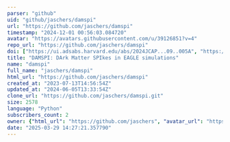 ```yaml
---
parser: "github"
uid: "github/jaschers/damspi"
url: "https://github.com/jaschers/damspi"
timestamp: "2024-12-01 00:56:03.084720"
avatar: "https://avatars.githubusercontent.com/u/39126851?v=4"
repo_url: "https://github.com/jaschers/damspi"
doi: ["https://ui.adsabs.harvard.edu/abs/2024JCAP...09..005A", "https://ui.adsabs.harvard.edu/abs/2024ascl.soft11025A/abstract"]
title: "DAMSPI: DArk Matter SPIkes in EAGLE simulations"
name: "damspi"
full_name: "jaschers/damspi"
html_url: "https://github.com/jaschers/damspi"
created_at: "2023-07-13T14:56:54Z"
updated_at: "2024-06-05T13:33:54Z"
clone_url: "https://github.com/jaschers/damspi.git"
size: 2578
language: "Python"
subscribers_count: 2
owner: {"html_url": "https://github.com/jaschers", "avatar_url": "https://avatars.githubusercontent.com/u/39126851?v=4", "login": "jaschers", "type": "User"}
date: "2025-03-29 14:27:21.357790"
---
```

